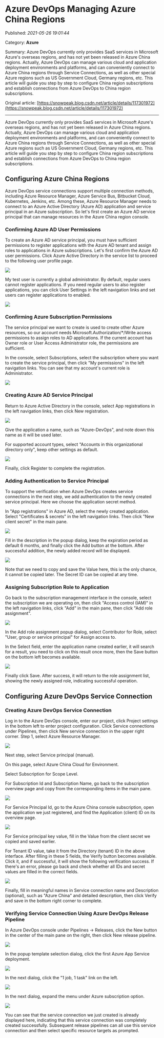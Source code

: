 # Azure DevOps Managing Azure China Regions

Published: *2021-05-26 19:01:44*

Category: __Azure__

Summary: Azure DevOps currently only provides SaaS services in Microsoft Azure's overseas regions, and has not yet been released in Azure China regions. Actually, Azure DevOps can manage various cloud and application deployment environments and platforms, and can conveniently connect to Azure China regions through Service Connections, as well as other special Azure regions such as US Government Cloud, Germany regions, etc. This article will guide you step by step to configure China region subscriptions and establish connections from Azure DevOps to China region subscriptions.

Original article: [https://snowpeak.blog.csdn.net/article/details/117301972](https://snowpeak.blog.csdn.net/article/details/117301972)

---------

Azure DevOps currently only provides SaaS services in Microsoft Azure's overseas regions, and has not yet been released in Azure China regions. Actually, Azure DevOps can manage various cloud and application deployment environments and platforms, and can conveniently connect to Azure China regions through Service Connections, as well as other special Azure regions such as US Government Cloud, Germany regions, etc. This article will guide you step by step to configure China region subscriptions and establish connections from Azure DevOps to China region subscriptions.

## Configuring Azure China Regions

Azure DevOps service connections support multiple connection methods, including Azure Resource Manager, Azure Service Bus, Bitbucket Cloud, Kubernetes, Jenkins, etc. Among these, Azure Resource Manager needs to connect to an Azure Active Directory (Azure AD) application and service principal in an Azure subscription. So let's first create an Azure AD service principal that can manage resources in the Azure China region console.

### Confirming Azure AD User Permissions

To create an Azure AD service principal, you must have sufficient permissions to register applications with the Azure AD tenant and assign roles to applications in Azure subscriptions. Let's first confirm the Azure AD user permissions. Click Azure Active Directory in the service list to proceed to the following user profile page.

![](../assets/img/20210526_Azure_DevOps_Azure_01.png)

My test user is currently a global administrator. By default, regular users cannot register applications. If you need regular users to also register applications, you can click User Settings in the left navigation links and set users can register applications to enabled.

![](../assets/img/20210526_Azure_DevOps_Azure_02.png)

### Confirming Azure Subscription Permissions

The service principal we want to create is used to create other Azure resources, so our account needs Microsoft.Authorization/*/Write access permissions to assign roles to AD applications. If the current account has Owner role or User Access Administrator role, the permissions are sufficient.

In the console, select Subscriptions, select the subscription where you want to create the service principal, then click "My permissions" in the left navigation links. You can see that my account's current role is Administrator.

![](../assets/img/20210526_Azure_DevOps_Azure_03.png)

### Creating Azure AD Service Principal

Return to Azure Active Directory in the console, select App registrations in the left navigation links, then click New registration.

![](../assets/img/20210526_Azure_DevOps_Azure_04.png)

Give the application a name, such as "Azure-DevOps", and note down this name as it will be used later.

For supported account types, select "Accounts in this organizational directory only", keep other settings as default.

![](../assets/img/20210526_Azure_DevOps_Azure_05.png)

Finally, click Register to complete the registration.

### Adding Authentication to Service Principal

To support the verification when Azure DevOps creates service connections in the next step, we add authentication to the newly created service principal. Here we choose the application secret method.

In "App registrations" in Azure AD, select the newly created application. Select "Certificates & secrets" in the left navigation links. Then click "New client secret" in the main pane.

![](../assets/img/20210526_Azure_DevOps_Azure_06.png)

Fill in the description in the popup dialog, keep the expiration period as default 6 months, and finally click the Add button at the bottom. After successful addition, the newly added record will be displayed.

![](../assets/img/20210526_Azure_DevOps_Azure_07.png)

Note that we need to copy and save the Value here, this is the only chance, it cannot be copied later. The Secret ID can be copied at any time.

### Assigning Subscription Role to Application

Go back to the subscription management interface in the console, select the subscription we are operating on, then click "Access control (IAM)" in the left navigation links, click "Add" in the main pane, then click "Add role assignment".

![](../assets/img/20210526_Azure_DevOps_Azure_08.png)

In the Add role assignment popup dialog, select Contributor for Role, select "User, group or service principal" for Assign access to.

In the Select field, enter the application name created earlier, it will search for a result, you need to click on this result once more, then the Save button on the bottom left becomes available.

![](../assets/img/20210526_Azure_DevOps_Azure_09.png)

Finally click Save. After success, it will return to the role assignment list, showing the newly assigned role, indicating successful operation.

## Configuring Azure DevOps Service Connection

### Creating Azure DevOps Service Connection

Log in to the Azure DevOps console, enter our project, click Project settings in the bottom left to enter project configuration. Click Service connections under Pipelines, then click New service connection in the upper right corner. Step 1, select Azure Resource Manager.

![](../assets/img/20210526_Azure_DevOps_Azure_10.png)

Next step, select Service principal (manual).

On this page, select Azure China Cloud for Environment.

Select Subscription for Scope Level.

For Subscription Id and Subscription Name, go back to the subscription overview page and copy from the corresponding items in the main pane.

![](../assets/img/20210526_Azure_DevOps_Azure_11.png)

For Service Principal Id, go to the Azure China console subscription, open the application we just registered, and find the Application (client) ID on its overview page.

![](../assets/img/20210526_Azure_DevOps_Azure_12.png)

For Service principal key value, fill in the Value from the client secret we copied and saved earlier.

For Tenant ID value, take it from the Directory (tenant) ID in the above interface. After filling in these 5 fields, the Verify button becomes available. Click it, and if successful, it will show the following verification success. If there's an error, please go back and check whether all IDs and secret values are filled in the correct fields.

![](../assets/img/20210526_Azure_DevOps_Azure_13.png)

Finally, fill in meaningful names in Service connection name and Description (optional), such as "Azure China" and detailed description, then click Verify and save in the bottom right corner to complete.

### Verifying Service Connection Using Azure DevOps Release Pipeline

In Azure DevOps console under Pipelines -> Releases, click the New button in the center of the main pane on the right, then click New release pipeline.

![](../assets/img/20210526_Azure_DevOps_Azure_14.png)

In the popup template selection dialog, click the first Azure App Service deployment.

![](../assets/img/20210526_Azure_DevOps_Azure_15.png)

In the next dialog, click the "1 job, 1 task" link on the left.

![](../assets/img/20210526_Azure_DevOps_Azure_16.png)

In the next dialog, expand the menu under Azure subscription option.

![](../assets/img/20210526_Azure_DevOps_Azure_17.png)

You can see that the service connection we just created is already displayed here, indicating that this service connection was completely created successfully. Subsequent release pipelines can all use this service connection and then select specific resource targets as prompted.
